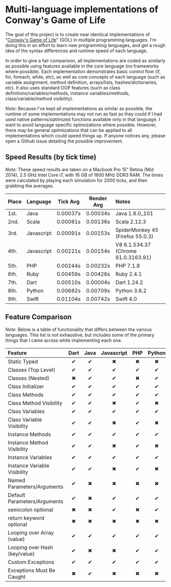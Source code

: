 # Multi-language implementations of Conway's Game of Life

The goal of this project is to create near identical implementations of "[Conway's Game of Life](http://en.wikipedia.org/wiki/Conway's_Game_of_Life)" (GOL) in multiple programming languages. I'm doing this in an effort to learn new programming languages, and get a rough idea of the syntax differences and runtime speed of each language.

In order to give a fair comparison, all implementations are coded as similarly as possible using features available in the core language (no frameworks where possible). Each implementation demonstrates basic control flow (if, for, foreach, while, etc), as well as core concepts of each language (such as variable assignment, method definition, arrays/lists, hashes/dictionaries, etc). It also uses standard OOP features (such as class definitions/variables/methods, instance variables/methods, class/variable/method visibility).

*Note:* Because I've kept all implementations as similar as possible, the runtime of some implementations may not run as fast as they could if I had used native patterns/optimized functions available only in that language. I want to avoid language specific optimizations where possible. However, there may be general optimizations that can be applied to all implementations which could speed things up. If anyone notices any, please open a Github issue detailing the possible improvement.

## Speed Results (by tick time)

*Note:* These speed results are taken on a Macbook Pro 15" Retina (Mid 2014), 2.5 GHz Intel Core i7, with 16 GB of 1600 MHz DDR3 RAM. The times were calculated by playing each simulation for 2000 ticks, and then grabbing the averages.

| Place | Language   | Tick Avg | Render Avg | Notes                               |
|:------|:-----------|:--------:|:----------:|:------------------------------------|
| 1st.  | Java       | 0.00037s |  0.00034s  | Java 1.8.0_101                      |
| 2nd.  | Scala      | 0.00081s |  0.00136s  | Scala 2.12.3                        |
| 3rd.  | Javascript | 0.00091s |  0.00153s  | SpiderMonkey 45 (Firefox 55.0.3)    |
| 4th.  | Javascript | 0.00221s |  0.00154s  | V8 6.1.534.37 (Chrome 61.0.3163.91) |
| 5th.  | PHP        | 0.00244s |  0.00232s  | PHP 7.1.8                           |
| 6th.  | Ruby       | 0.00459s |  0.00426s  | Ruby 2.4.1                          |
| 7th.  | Dart       | 0.00510s |  0.00004s  | Dart 1.24.2                         |
| 8th.  | Python     | 0.00682s |  0.00709s  | Python 3.6.2                        |
| 9th.  | Swift      | 0.01104s |  0.00742s  | Swift 4.0                           |

## Feature Comparison

*Note:* Below is a table of functionality that differs between the various languages. This list is not exhaustive, but includes some of the primary things that I came across while implementing each one.

| Feature                       | Dart | Java | Javascript | PHP | Python | Ruby | Scala | Swift |
|:------------------------------|:----:|:----:|:----------:|:---:|:------:|:----:|:-----:|:-----:|
| Static Typed                  |  ✔   |  ✔   |     ✖      |  ✖  |   ✖    |  ✖   |   ✔   |   ✔   |
| Classes (Top Level)           |  ✔   |  ✔   |     ✔      |  ✔  |   ✔    |  ✔   |   ✔   |   ✔   |
| Classes (Nested)              |  ✖   |  ✔   |     ✔      |  ✖  |   ✔    |  ✔   |   ✔   |   ✖   |
| Class Initializer             |  ✔   |  ✔   |     ✔      |  ✔  |   ✔    |  ✔   |   ✔   |   ✔   |
| Class Methods                 |  ✔   |  ✔   |     ✔      |  ✔  |   ✔    |  ✔   |   ✔   |   ✔   |
| Class Method Visibility       |  ✔   |  ✔   |     ✖      |  ✔  |   ✖    |  ✔   |   ✔   |   ✔   |
| Class Variables               |  ✔   |  ✔   |     ✔      |  ✔  |   ✔    |  ✔   |   ✔   |   ✖   |
| Class Variable Visibility     |  ✔   |  ✔   |     ✖      |  ✔  |   ✖    |  ✔   |   ✔   |   ✖   |
| Instance Methods              |  ✔   |  ✔   |     ✔      |  ✔  |   ✔    |  ✔   |   ✔   |   ✔   |
| Instance Method Visibility    |  ✔   |  ✔   |     ✖      |  ✔  |   ✖    |  ✔   |   ✔   |   ✔   |
| Instance Variables            |  ✔   |  ✔   |     ✔      |  ✔  |   ✔    |  ✔   |   ✔   |   ✔   |
| Instance Variable Visibility  |  ✔   |  ✔   |     ✖      |  ✔  |   ✖    |  ✔   |   ✔   |   ✔   |
| Named Parameters/Arguments    |  ✔   |  ✖   |     ✖      |  ✖  |   ✖    |  ✔   |   ✔   |   ✔   |
| Default Parameters/Arguments  |  ✔   |  ✖   |     ✔      |  ✔  |   ✔    |  ✔   |   ✔   |   ✔   |
| semicolon optional            |  ✖   |  ✖   |     ✔      |  ✖  |   ✔    |  ✔   |   ✔   |   ✔   |
| return keyword optional       |  ✖   |  ✖   |     ✖      |  ✖  |   ✖    |  ✔   |   ✔   |   ✖   |
| Looping over Array (value)    |  ✔   |  ✔   |     ✔      |  ✔  |   ✔    |  ✔   |   ✔   |   ✔   |
| Looping over Hash (key/value) |  ✔   |  ✖   |     ✖      |  ✔  |   ✔    |  ✔   |   ✔   |   ✔   |
| Custom Exceptions             |  ✔   |  ✔   |     ✔      |  ✔  |   ✔    |  ✔   |   ✔   |   ✔   |
| Exceptions Must Be Caught     |  ✖   |  ✔   |     ✖      |  ✖  |   ✖    |  ✖   |   ✖   |   ✔   |
